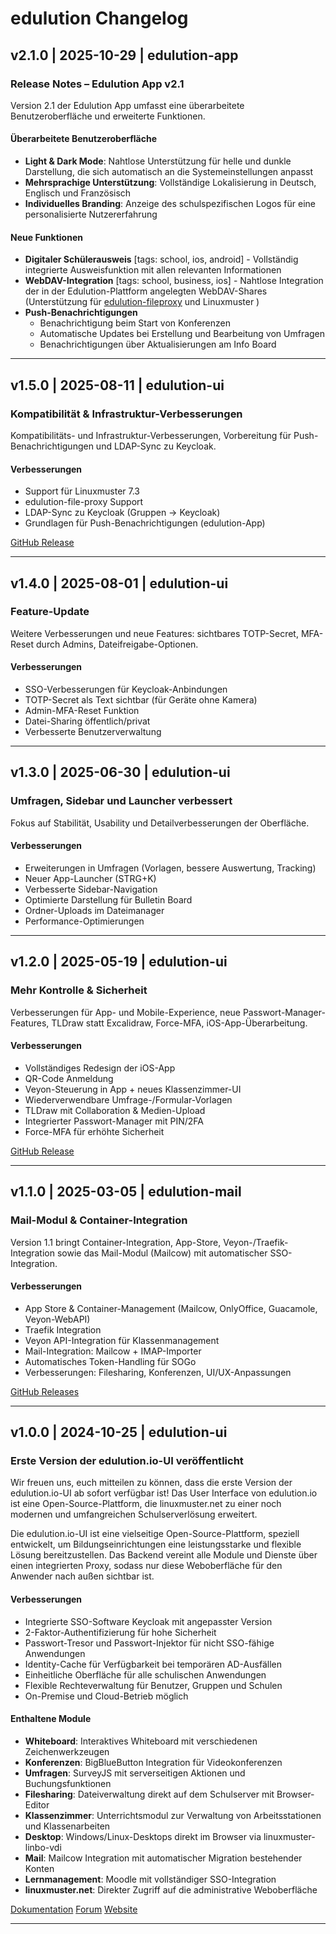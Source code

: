 # edulution Changelog

## v2.1.0 | 2025-10-29 | edulution-app

### Release Notes – Edulution App v2.1
Version 2.1 der Edulution App umfasst eine überarbeitete Benutzeroberfläche und erweiterte Funktionen.
#### Überarbeitete Benutzeroberfläche

- **Light & Dark Mode**: Nahtlose Unterstützung für helle und dunkle Darstellung, die sich automatisch an die Systemeinstellungen anpasst
- **Mehrsprachige Unterstützung**: Vollständige Lokalisierung in Deutsch, Englisch und Französisch
- **Individuelles Branding**: Anzeige des schulspezifischen Logos für eine personalisierte Nutzererfahrung

#### Neue Funktionen

- **Digitaler Schülerausweis** [tags: school, ios, android] - Vollständig integrierte Ausweisfunktion mit allen relevanten Informationen
- **WebDAV-Integration** [tags: school, business, ios] - Nahtlose Integration der in der Edulution-Plattform angelegten WebDAV-Shares (Unterstützung für [edulution-fileproxy](https://docs.edulution.io/edulution-ui/edulution-fileproxy/) und Linuxmuster )
- **Push-Benachrichtigungen**
    - Benachrichtigung beim Start von Konferenzen
    - Automatische Updates bei Erstellung und Bearbeitung von Umfragen
    - Benachrichtigungen über Aktualisierungen am Info Board


--- 

## v1.5.0 | 2025-08-11 | edulution-ui

### Kompatibilität & Infrastruktur-Verbesserungen

Kompatibilitäts- und Infrastruktur-Verbesserungen, Vorbereitung für Push-Benachrichtigungen und LDAP-Sync zu Keycloak.

#### Verbesserungen

- Support für Linuxmuster 7.3
- edulution-file-proxy Support
- LDAP-Sync zu Keycloak (Gruppen → Keycloak)
- Grundlagen für Push-Benachrichtigungen (edulution-App)

[GitHub Release](https://github.com/edulution-io/edulution-ui/releases/tag/v1.5.0)

---

## v1.4.0 | 2025-08-01 | edulution-ui

### Feature-Update

Weitere Verbesserungen und neue Features: sichtbares TOTP-Secret, MFA-Reset durch Admins, Dateifreigabe-Optionen.

#### Verbesserungen

- SSO-Verbesserungen für Keycloak-Anbindungen
- TOTP-Secret als Text sichtbar (für Geräte ohne Kamera)
- Admin-MFA-Reset Funktion
- Datei-Sharing öffentlich/privat
- Verbesserte Benutzerverwaltung

---

## v1.3.0 | 2025-06-30 | edulution-ui

### Umfragen, Sidebar und Launcher verbessert

Fokus auf Stabilität, Usability und Detailverbesserungen der Oberfläche.

#### Verbesserungen

- Erweiterungen in Umfragen (Vorlagen, bessere Auswertung, Tracking)
- Neuer App-Launcher (STRG+K)
- Verbesserte Sidebar-Navigation
- Optimierte Darstellung für Bulletin Board
- Ordner-Uploads im Dateimanager
- Performance-Optimierungen

---

## v1.2.0 | 2025-05-19 | edulution-ui

### Mehr Kontrolle & Sicherheit

Verbesserungen für App- und Mobile-Experience, neue Passwort-Manager-Features, TLDraw statt Excalidraw, Force-MFA, iOS-App-Überarbeitung.

#### Verbesserungen

- Vollständiges Redesign der iOS-App
- QR-Code Anmeldung
- Veyon-Steuerung in App + neues Klassenzimmer-UI
- Wiederverwendbare Umfrage-/Formular-Vorlagen
- TLDraw mit Collaboration & Medien-Upload
- Integrierter Passwort-Manager mit PIN/2FA
- Force-MFA für erhöhte Sicherheit

[GitHub Release](https://github.com/edulution-io/edulution-ui/releases/tag/v1.2.0)

---

## v1.1.0 | 2025-03-05 | edulution-mail

### Mail-Modul & Container-Integration

Version 1.1 bringt Container-Integration, App-Store, Veyon-/Traefik-Integration sowie das Mail-Modul (Mailcow) mit automatischer SSO-Integration.

#### Verbesserungen

- App Store & Container-Management (Mailcow, OnlyOffice, Guacamole, Veyon-WebAPI)
- Traefik Integration
- Veyon API-Integration für Klassenmanagement
- Mail-Integration: Mailcow + IMAP-Importer
- Automatisches Token-Handling für SOGo
- Verbesserungen: Filesharing, Konferenzen, UI/UX-Anpassungen

[GitHub Releases](https://github.com/edulution-io/edulution-ui/releases)

---

## v1.0.0 | 2024-10-25 | edulution-ui

### Erste Version der edulution.io-UI veröffentlicht

Wir freuen uns, euch mitteilen zu können, dass die erste Version der edulution.io-UI ab sofort verfügbar ist! Das User Interface von edulution.io ist eine Open-Source-Plattform, die linuxmuster.net zu einer noch modernen und umfangreichen Schulserverlösung erweitert.

Die edulution.io-UI ist eine vielseitige Open-Source-Plattform, speziell entwickelt, um Bildungseinrichtungen eine leistungsstarke und flexible Lösung bereitzustellen. Das Backend vereint alle Module und Dienste über einen integrierten Proxy, sodass nur diese Weboberfläche für den Anwender nach außen sichtbar ist.

#### Verbesserungen

- Integrierte SSO-Software Keycloak mit angepasster Version
- 2-Faktor-Authentifizierung für hohe Sicherheit
- Passwort-Tresor und Passwort-Injektor für nicht SSO-fähige Anwendungen
- Identity-Cache für Verfügbarkeit bei temporären AD-Ausfällen
- Einheitliche Oberfläche für alle schulischen Anwendungen
- Flexible Rechteverwaltung für Benutzer, Gruppen und Schulen
- On-Premise und Cloud-Betrieb möglich

#### Enthaltene Module

- **Whiteboard**: Interaktives Whiteboard mit verschiedenen Zeichenwerkzeugen
- **Konferenzen**: BigBlueButton Integration für Videokonferenzen
- **Umfragen**: SurveyJS mit serverseitigen Aktionen und Buchungsfunktionen
- **Filesharing**: Dateiverwaltung direkt auf dem Schulserver mit Browser-Editor
- **Klassenzimmer**: Unterrichtsmodul zur Verwaltung von Arbeitsstationen und Klassenarbeiten
- **Desktop**: Windows/Linux-Desktops direkt im Browser via linuxmuster-linbo-vdi
- **Mail**: Mailcow Integration mit automatischer Migration bestehender Konten
- **Lernmanagement**: Moodle mit vollständiger SSO-Integration
- **linuxmuster.net**: Direkter Zugriff auf die administrative Weboberfläche

[Dokumentation](https://docs.edulution.io)
[Forum](https://ask.linuxmuster.net)
[Website](https://edulution.io)

---
